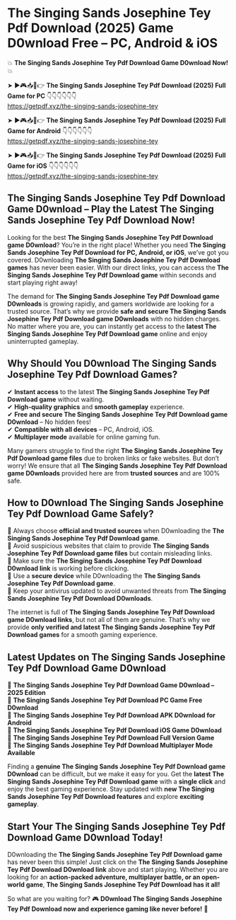 # The Singing Sands Josephine Tey Pdf Download (2025) Game D0wnload Free – PC, Android & iOS

💥 **The Singing Sands Josephine Tey Pdf Download Game D0wnload Now!** 💥  

➤ ►🎮📥📱👉 **The Singing Sands Josephine Tey Pdf Download (2025) Full Game for PC** 👇👇👇👇👇👇  
https://getpdf.xyz/the-singing-sands-josephine-tey  

➤ ►🎮📥📱👉 **The Singing Sands Josephine Tey Pdf Download (2025) Full Game for Android** 👇👇👇👇👇👇  
https://getpdf.xyz/the-singing-sands-josephine-tey  

➤ ►🎮📥📱👉 **The Singing Sands Josephine Tey Pdf Download (2025) Full Game for iOS** 👇👇👇👇👇👇  
https://getpdf.xyz/the-singing-sands-josephine-tey  

## The Singing Sands Josephine Tey Pdf Download Game D0wnload – Play the Latest The Singing Sands Josephine Tey Pdf Download Now!

Looking for the best **The Singing Sands Josephine Tey Pdf Download game D0wnload**? You’re in the right place! Whether you need **The Singing Sands Josephine Tey Pdf Download for PC, Android, or iOS**, we’ve got you covered. D0wnloading **The Singing Sands Josephine Tey Pdf Download games** has never been easier. With our direct links, you can access the **The Singing Sands Josephine Tey Pdf Download game** within seconds and start playing right away!  

The demand for **The Singing Sands Josephine Tey Pdf Download game D0wnloads** is growing rapidly, and gamers worldwide are looking for a trusted source. That’s why we provide **safe and secure The Singing Sands Josephine Tey Pdf Download game D0wnloads** with no hidden charges. No matter where you are, you can instantly get access to the **latest The Singing Sands Josephine Tey Pdf Download game** online and enjoy uninterrupted gameplay.  

## **Why Should You D0wnload The Singing Sands Josephine Tey Pdf Download Games?**  

✔ **Instant access** to the latest **The Singing Sands Josephine Tey Pdf Download game** without waiting.  
✔ **High-quality graphics** and **smooth gameplay** experience.  
✔ **Free and secure The Singing Sands Josephine Tey Pdf Download game D0wnload** – No hidden fees!  
✔ **Compatible with all devices** – PC, Android, iOS.  
✔ **Multiplayer mode** available for online gaming fun.  

Many gamers struggle to find the right **The Singing Sands Josephine Tey Pdf Download game files** due to broken links or fake websites. But don’t worry! We ensure that all **The Singing Sands Josephine Tey Pdf Download game D0wnloads** provided here are from **trusted sources** and are 100% safe.  

## **How to D0wnload The Singing Sands Josephine Tey Pdf Download Game Safely?**  

📌 Always choose **official and trusted sources** when D0wnloading the **The Singing Sands Josephine Tey Pdf Download game**.  
📌 Avoid suspicious websites that claim to provide **The Singing Sands Josephine Tey Pdf Download game files** but contain misleading links.  
📌 Make sure the **The Singing Sands Josephine Tey Pdf Download D0wnload link** is working before clicking.  
📌 Use a **secure device** while D0wnloading the **The Singing Sands Josephine Tey Pdf Download game**.  
📌 Keep your antivirus updated to avoid unwanted threats from **The Singing Sands Josephine Tey Pdf Download D0wnloads**.  

The internet is full of **The Singing Sands Josephine Tey Pdf Download game D0wnload links**, but not all of them are genuine. That’s why we provide **only verified and latest The Singing Sands Josephine Tey Pdf Download games** for a smooth gaming experience.  

## **Latest Updates on The Singing Sands Josephine Tey Pdf Download Game D0wnload**  

🔹 **The Singing Sands Josephine Tey Pdf Download Game D0wnload – 2025 Edition**  
🔹 **The Singing Sands Josephine Tey Pdf Download PC Game Free D0wnload**  
🔹 **The Singing Sands Josephine Tey Pdf Download APK D0wnload for Android**  
🔹 **The Singing Sands Josephine Tey Pdf Download iOS Game D0wnload**  
🔹 **The Singing Sands Josephine Tey Pdf Download Full Version Game**  
🔹 **The Singing Sands Josephine Tey Pdf Download Multiplayer Mode Available**  

Finding a **genuine The Singing Sands Josephine Tey Pdf Download game D0wnload** can be difficult, but we make it easy for you. Get the **latest The Singing Sands Josephine Tey Pdf Download game** with a **single click** and enjoy the best gaming experience. Stay updated with **new The Singing Sands Josephine Tey Pdf Download features** and explore **exciting gameplay**.  

## **Start Your The Singing Sands Josephine Tey Pdf Download Game D0wnload Today!**  

D0wnloading the **The Singing Sands Josephine Tey Pdf Download game** has never been this simple! Just click on the **The Singing Sands Josephine Tey Pdf Download D0wnload link** above and start playing. Whether you are looking for an **action-packed adventure, multiplayer battle, or an open-world game**, **The Singing Sands Josephine Tey Pdf Download has it all!**  

So what are you waiting for? 🎮 **D0wnload The Singing Sands Josephine Tey Pdf Download now and experience gaming like never before!** 🚀  